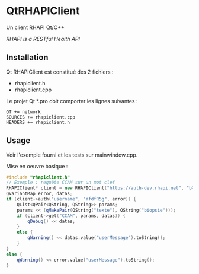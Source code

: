 # QtRHAPIClient

Un client RHAPI Qt/C++

*RHAPI is a RESTful Health API*


## Installation

Qt RHAPIClient est constitué des 2 fichiers :
- rhapiclient.h
- rhapiclient.cpp

Le projet Qt \*.pro doit comporter les lignes suivantes :
```
QT += network
SOURCES += rhapiclient.cpp
HEADERS += rhapiclient.h
```

## Usage

Voir l'exemple fourni et les tests sur mainwindow.cpp.

Mise en oeuvre basique :
```C++
#include "rhapiclient.h"
// Exemple : requête CCAM sur un mot clef
RHAPIClient* client = new RHAPIClient("https://auth-dev.rhapi.net", "bXlhcHzTA6bXlhcH", this);
QVariantMap error, datas;
if (client->auth("username", "YfdfR5g", error)) {
    QList<QPair<QString, QString>> params;
    params << (qMakePair(QString("texte"), QString("biopsie")));
    if (client->get("CCAM", params, datas)) {
        qDebug() << datas;
    }
    else {
        qWarning() << datas.value("userMessage").toString();
    }
}
else {
    qWarning() << error.value("userMessage").toString();
}
```

